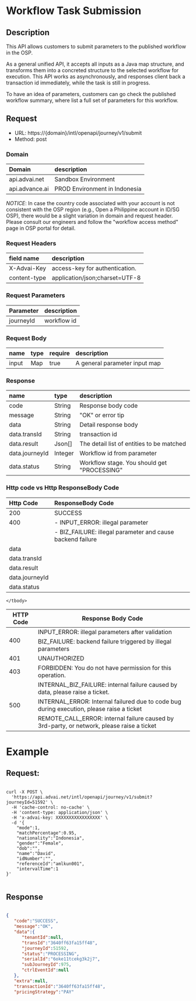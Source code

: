 

# Workflow Task Submission

## Description
This API allows customers to submit parameters to the published workflow in the OSP. 

As a general unified API, it accepts all inputs as a Java map structure, and transforms them into a concreted structure to the selected workflow for execution. This API works as asynchronously, and responses client back a transaction id immediately, while the task is still in progress.

To have an idea of parameters, customers can go check the published workflow summary, where list a full set of parameters for this workflow. 


## Request

- URL: https://{domain}/intl/openapi/journey/v1/submit
- Method: post


### Domain
| Domain                | description                   |
|:----------------------|:------------------------------|
| api.advai.net     | Sandbox Environment           |
| api.advance.ai    | PROD Environment in Indonesia |
*NOTICE*:  In case the country code associated with your account is not consistent with the OSP region (e.g., Open a Philippine account in ID/SG OSP), there would be a slight variation in domain and request header. Please consult our engineers and follow the "workflow access method" page in OSP portal for detail. 


### Request Headers
| field name           | description                                     |
|:------------------|:------------------------------------------------|
| X-Advai-Key       | access-key for authentication.  |
| content-type      | application/json;charset=UTF-8                       |


### Request Parameters
| Parameter           | description                                     |
|:------------------|:------------------------------------------------|
| journeyId        | workflow id |




### Request Body
| name        | type      | require | description   |
|:------------|:---------|:---------|:----------------------|
| input       | Map      | true     | A general parameter input map       |
                                    

### Response


| name              | type   |    description                                            |
|:------------------|:-------|:-------------------------------------------------------|
| code              | String |  Response body code |
| message           | String |  "OK" or error tip                                      |
| data              | String |  Detail response body                                          |
| data.transId      | String |  transaction id  | 
| data.result      | Json[]  | The detail list of entities to be matched   |
| data.journeyId   | Integer | Workflow id from parameter |  
| data.status      | String  | Workflow stage. You should get "PROCESSING" | 

### Http code vs Http ResponseBody Code
| Http Code              | ResponseBody Code   |    
|:------------------|:-------|
| 200              | SUCCESS |
| 400           | - INPUT_ERROR: illegal parameter                               |
|               | - BIZ_FAILURE: illegal parameter and cause backend failure               |
| data              |                               |
| data.transId      |  | 
| data.result      |  |
| data.journeyId   |  |  
| data.status      |  | 

<table>
	<thead>
		<tr><th>HTTP Code</th> <th>Response Body Code</th></tr>
	</thead>
	<tbody>
		<tr>
            		<td rowspan=2>400</td>
            		<td>INPUT_ERROR: illegal parameters after validation</td>
        	</tr>
		<tr><td>BIZ_FAILURE: backend failure triggered by illegal parameters</td></tr>
		<tr><td>401</td><td>UNAUTHORIZED</td></tr>
		<tr><td>403</td><td>FORBIDDEN: You do not have permission for this operation. </td></tr>
		<tr><td rowspan=3>500</td><td>INTERNAL_BIZ_FAILURE: internal failure caused by data, please raise a ticket. </td></tr>
  		<tr><td>INTERNAL_ERROR: Internal failured due to code bug during execution, please raise a ticket </td></tr>
      		<tr><td>REMOTE_CALL_ERROR: internal failure caused by 3rd-party, or network, please raise a ticket</td></tr>

	</tbody>
</table>


# Example

## Request:


```shell

curl -X POST \
  'https://api.advai.net/intl/openapi/journey/v1/submit?journeyId=51592' \
  -H 'cache-control: no-cache' \
  -H 'content-type: application/json' \
  -H 'x-advai-key: XXXXXXXXXXXXXXXXX' \
  -d '{
	"mode":1,
    "matchPercentage":0.95,
    "nationality":"Indonesia",
    "gender":"Female",
    "dob":"",
    "name":"David",
    "idNumber":"",
    "referenceId":"amlkun001",
    "intervalTime":1
}'


```
## Response
```json

{
   "code":"SUCCESS",
   "message":"OK",
   "data":{
      "tenantId":null,
      "transId":"3640ff63fa15ff48",
      "journeyId":51592,
      "status":"PROCESSING",
      "serialId":"6oke11tcekg3k2j7",
      "subJourneyId":975,
      "ctrlEventId":null
   },
   "extra":null,
   "transactionId":"3640ff63fa15ff48",
   "pricingStrategy":"PAY"

```
